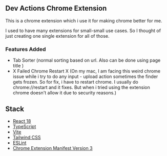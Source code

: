 ## Dev Actions Chrome Extension

This is a chrome extension which i use it for making chrome better for me.

I used to have many extensions for small-small use cases. So I thought of just creating one single extension for all of those.

### Features Added

- Tab Sorter (normal sorting based on url. Also can be done using page title )
- X Failed Chrome Restart X (On my mac, I am facing this weird chrome issue while i try to do any input - upload action sometimes the finder gets frozen. So for fix, i have to restart chrome. I usually do chrome://restart and it fixes. But when i tried using the extension chrome doesn't allow it due to security reasons.)

## Stack <a name="Stack"></a>

- [React 18](https://reactjs.dev/)
- [TypeScript](https://www.typescriptlang.org/)
- [Vite](https://vitejs.dev/)
- [Tailwind CSS](https://tailwindcss.com/)
- [ESLint](https://eslint.org/)
- [Chrome Extension Manifest Version 3](https://developer.chrome.com/docs/extensions/mv3/intro/)

